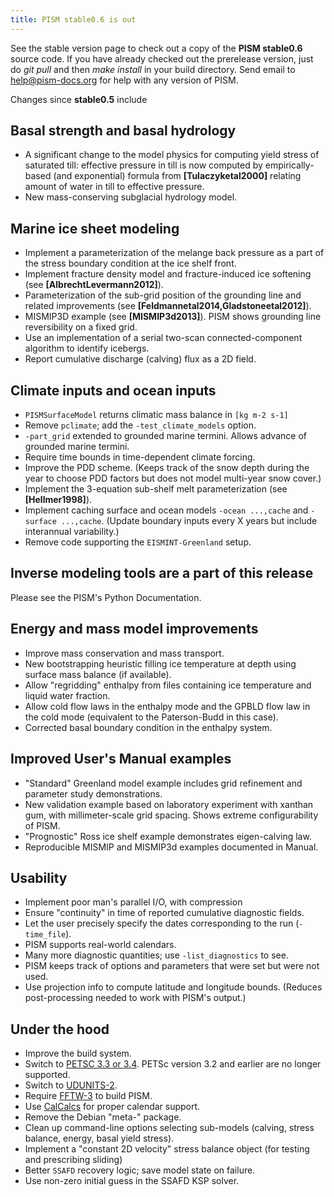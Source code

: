 ```yaml
---
title: PISM stable0.6 is out
---
```


See the stable version page to check out a copy of the **PISM
stable0.6** source code. If you have already checked out the
prerelease version, just do *git pull* and then *make install* in your
build directory. Send email to
[help@pism-docs.org](mailto:uaf-pism@alaska.edu) for help with any
version of PISM.

Changes since **stable0.5** include

## Basal strength and basal hydrology

- A significant change to the model physics for computing yield stress of saturated till: effective pressure in till is now computed by empirically-based (and exponential) formula from **[Tulaczyketal2000]** relating amount of water in till to effective pressure.
- New mass-conserving subglacial hydrology model.

## Marine ice sheet modeling

- Implement a parameterization of the melange back pressure as a part of the stress boundary condition at the ice shelf front.
- Implement fracture density model and fracture-induced ice softening (see **[AlbrechtLevermann2012]**).
- Parameterization of the sub-grid position of the grounding line and related improvements (see **[Feldmannetal2014,Gladstoneetal2012]**).
- MISMIP3D example (see **[MISMIP3d2013]**). PISM shows grounding line reversibility on a fixed grid.
- Use an implementation of a serial two-scan connected-component algorithm to identify icebergs.
- Report cumulative discharge (calving) flux as a 2D field.

## Climate inputs and ocean inputs

- `PISMSurfaceModel` returns climatic mass balance in `[kg m-2 s-1]`
- Remove `pclimate`; add the `-test_climate_models` option.
- `-part_grid` extended to grounded marine termini. Allows advance of grounded marine termini.
- Require time bounds in time-dependent climate forcing.
- Improve the PDD scheme. (Keeps track of the snow depth during the year to choose PDD factors but does not model multi-year snow cover.)
- Implement the 3-equation sub-shelf melt parameterization (see **[Hellmer1998]**).
- Implement caching surface and ocean models `-ocean ...,cache` and `-surface ...,cache`. (Update boundary inputs every X years but include interannual variability.)
- Remove code supporting the `EISMINT-Greenland` setup.

## Inverse modeling tools are a part of this release

Please see the PISM's Python Documentation.

## Energy and mass model improvements

- Improve mass conservation and mass transport.
- New bootstrapping heuristic filling ice temperature at depth using surface mass balance (if available).
- Allow "regridding" enthalpy from files containing ice temperature and liquid water fraction.
- Allow cold flow laws in the enthalpy mode and the GPBLD flow law in the cold mode (equivalent to the Paterson-Budd in this case).
- Corrected basal boundary condition in the enthalpy system.

## Improved User's Manual examples

- "Standard" Greenland model example includes grid refinement and parameter study demonstrations.
- New validation example based on laboratory experiment with xanthan gum, with millimeter-scale grid spacing.  Shows extreme configurability of PISM.
- "Prognostic" Ross ice shelf example demonstrates eigen-calving law.
- Reproducible MISMIP and MISMIP3d examples documented in Manual.

## Usability

- Implement poor man's parallel I/O, with compression
- Ensure "continuity" in time of reported cumulative diagnostic fields.
- Let the user precisely specify the dates corresponding to the run (`-time_file`).
- PISM supports real-world calendars.
- Many more diagnostic quantities; use `-list_diagnostics` to see.
- PISM keeps track of options and parameters that were set but were not used.
- Use projection info to compute latitude and longitude bounds. (Reduces post-processing needed to work with PISM's output.)

## Under the hood

- Improve the build system.
- Switch to [PETSC 3.3 or 3.4](http://www.mcs.anl.gov/petsc/). PETSc version 3.2 and earlier are no longer supported.
- Switch to [UDUNITS-2](http://www.unidata.ucar.edu/software/udunits/).
- Require [FFTW-3](http://www.fftw.org) to build PISM.
- Use [CalCalcs](http://web.archive.org/web/20160421150928/http://meteora.ucsd.edu/~pierce/calcalcs/index.html) for proper calendar support.
- Remove the Debian "meta-" package.
- Clean up command-line options selecting sub-models (calving, stress balance, energy, basal yield stress).
- Implement a "constant 2D velocity" stress balance object (for testing and prescribing sliding)
- Better `SSAFD` recovery logic; save model state on failure.
- Use non-zero initial guess in the SSAFD KSP solver.

